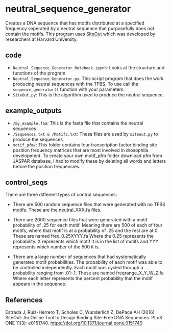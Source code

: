# neutral_sequence_generator

Creates a DNA sequence that has motifs distributed at a specified frequency seperated by a neutral sequence that purposefully does not contain the motifs. This program uses [SiteOut](https://github.com/levantapatin/siteout
) which was developed by researchers at Harvard University. 

## code
- `Neutral_Sequence_Generator_Notebook.ipynb`: Looks at the structure and functions of the program
- `Neutral_Sequence_Generator.py`: This script program that does the work producing neutral sequences with the TFBS. To use call the `sequence_generator()` function with your parameters.
- `SiteOut.py`: This is the algorithm used to produce the neutral sequence.
  
## example_outputs

- `/my_example.faa`: This is the fasta file that contains the neutral sequences
- `/Sequences.txt & /Motifs.txt`: These files are used by `siteout.py` to produce the sequences
-  `motif_pfm/`: This folder contains four transcription factor binding site position frequency matrices
  that are most involved in drosophila development. To create your own motif_pfm folder download pfm from JASPAR database,
  I had to modify these by deleting all words and letters before the position frequencies.
  
## control_seqs

There are three different types of control sequences:
- There are 500 random sequence files that were generated with no TFBS motifs. These are the neutral_XXX.fa files.

- There are 2000 sequence files that were generated with a motif probability of .25 for each motif. 
Meaning there are 500 of each of four motifs, where that motif is at a probability of .25 and the rest are at 0.
These are named freq_0.25XYYY.fa Where the 0.25 represents the probability. X represents which motif it is in the list
of motifs and YYY represents which number of the 500 it is.

- There are a large number of sequences that had systematically generated motif probabilities. The probability of each 
motif was able to be controlled independently. Each motif was cycled through a probability ranging from .01-.1. 
These are named freqrange_X_Y_W_Z.fa Where each letter represents the percent probability that the motif appears in the sequence.
  
## References

Estrada J, Ruiz-Herrero T, Scholes C, Wunderlich Z, DePace AH (2016)
SiteOut: An Online Tool to Design Binding Site-Free DNA Sequences.
PLoS ONE 11(3): e0151740. https://doi.org/10.1371/journal.pone.0151740

